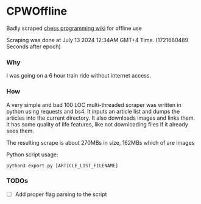 # CPWOffline
Badly scraped [chess programming wiki](https://chessprogramming.org) for offline use

Scraping was done at July 13 2024 12:34AM GMT+4 Time. (1721680489 Seconds after epoch)

### Why
I was going on a 6 hour train ride without internet access.

### How
A very simple and bad 100 LOC multi-threaded scraper was written in python using requests and bs4. It inputs an article list and dumps the articles into the current directory. It also downloads images and links them. It has some quality of life features, like not downloading files if it already sees them.

The resulting scrape is about 270MBs in size, 162MBs which of are images

Python script usage:
```
python3 export.py [ARTICLE_LIST_FILENAME]
```

### TODOs
- [ ] Add proper flag parsing to the script